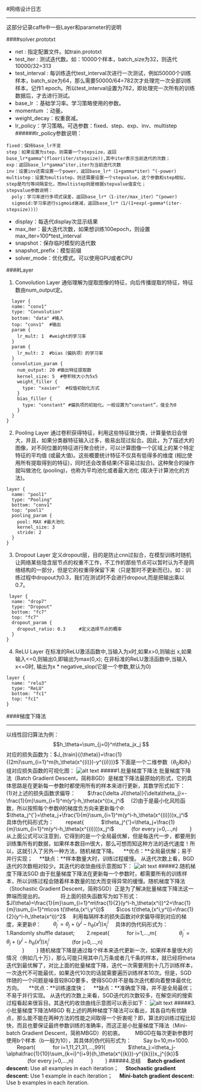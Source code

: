 #网络设计日志
***
这部分记录caffe中一些Layer和parameter的说明

####solver.prototxt
* net : 指定配置文件。如train.prototxt
* test_iter :  测试迭代数。如：10000个样本，batch_size为32，则迭代10000/32=313
* test_interval :  每训练迭代test_interval次进行一次测试，例如50000个训练样本，batch_size为64，那么需要50000/64=782次才处理完一次全部训练样本，记作1 epoch。所以test_interval设置为782，即处理完一次所有的训练数据后，才去进行测试。
* base_lr ：基础学习率。学习策略使用的参数。
* momentum ：动量。
* weight_decay：权重衰减。
* lr_policy：学习策略。可选参数：fixed、step、exp、inv、multistep
######lr_policy参数说明：
```
fixed：保持base_lr不变
step：如果设置为step，则需要一个stepsize，返回        
base_lr*gamma^(floor(iter/stepsize)),其中iter表示当前迭代的次数；
exp：返回base_lr*gamma^iter,iter为当前迭代次数
inv：设置inv还需设置一个power，返回base_lr*（1+gamma*iter）^(-power)
multistep：设置为multistep，则还需要设置一个stepvalue，这个参数和step相似，step是均匀等间隔变化，而multistep则是根据stepvalue值变化；
stepvalue参数说明：
  poly：学习率进行多项式误差，返回base_lr*（1-iter/max_iter）^(power)
  sigmoid:学习率进行sigmoid衰减，返回base_lr*（1/(1+exp(-gamma*(iter-stepsize)))）
```
* display：每迭代display次显示结果
* max_iter：最大迭代次数，如果想训练100epoch，则设置max_iter=100*test_interval
* snapshot：保存临时模型的迭代数
* snapshot_prefix：模型前缀
* solver_mode：优化模式。可以使用GPU或者CPU

####Layer
1. Convolution Layer
通俗理解为提取图像的特征，向后传播提取的特征，特征数由num_output定。
```
  layer {
  name: "conv1"
  type: "Convolution"
  bottom: "data" #输入
  top: "conv1"  #输出
  param { 
    lr_mult: 1  #weight的学习率
  }
  param {
    lr_mult: 2  #bias（偏执项）的学习率
  }
  convolution_param {
    num_output: 20 #输出特征提取数
    kernel_size: 5  #卷积核大小为5x5
    weight_filler {
      type: "xavier"  #权值初始化方式
    }
    bias_filler {
      type: "constant" #偏执项的初始化。一般设置为“constant”，值全为0
    }
  }
}
```  
2. Pooling Layer
通过卷积获得特征，利用这些特征做分类，计算量依旧会很大，并且，如果分类器特征输入过多，极易出现过拟合。因此，为了描述大的图像，对不同位置的特征进行聚合统计，可以计算图像一个区域上的某个特定特征的平均值 (或最大值)。这些概要统计特征不仅具有低得多的维度 (相比使用所有提取得到的特征)，同时还会改善结果(不容易过拟合)。这种聚合的操作就叫做池化 (pooling)，也称为平均池化或者最大池化 (取决于计算池化的方法)。
```
layer {
  name: "pool1"
  type: "Pooling"
  bottom: "conv1"
  top: "pool1"
  pooling_param {
    pool: MAX #最大池化
    kernel_size: 3
    stride: 2
  }
}
```
3. Dropout Layer
定义dropout层，目的是防止cnn过拟合，在模型训练时随机让网络某些隐含层节点的权重不工作，不工作的那些节点可以暂时认为不是网络结构的一部分，但是它的权重得保留下来（只是暂时不更新而已)。如：训练过程中dropout为0.3，我们在测试时不会进行dropout,而是把输出乘以0.7。
```
 layer {          
  name: "drop7"  
  type: "Dropout"  
  bottom: "fc7"  
  top: "fc7"  
  dropout_param {  
    dropout_ratio: 0.3     #定义选择节点的概率  
  }  
} 
```
4. ReLU Layer
在标准的ReLU激活函数中,当输入为x时,如果x>0,则输出 x,如果输入<=0,则输出0,即输出为max(0,x);
在非标准的ReLU激活函数中,当输入x<=0时, 输出为x * negative_slop(它是一个参数,默认为0)
```
layer {
  name: "relu3"
  type: "ReLU"
  bottom: "fc1"
  top: "fc1"
}
```

####梯度下降法
***
以线性回归算法为例：$$h_\theta=\sum_{j=0}^n\theta_jx_j $$
对应的损失函数为：$J_{train}{(\theta)}=\frac{1}{(2m)\sum_{i=1}^m(h_\theta(x^{(i)})-y^{(i)})}$
下面是一个二维参数（$\theta_0$和$\theta_1$）组对应损失函数的可视化图：
![alt text](http://images2015.cnblogs.com/blog/764050/201512/764050-20151230183324042-1022081727.png "title")
#####1.批量梯度下降法
批量梯度下降法（Batch Gradient Descent，简称BGD）是梯度下降法最原始的形式，它的具体思路是在更新每一参数时都使用所有的样本来进行更新，其数学形式如下：
    &emsp;(1)对上述的损失函数求偏导：
&emsp;&emsp;$\frac{\delta J(\theta)}{\delta\theta_j}=-\frac{1}{m}\sum_{i=1}^m(y^j-h_\theta(x^i))x_j^i$
    &emsp;(2)由于是最小化风险函数，所以按照每个参数$\theta$的梯度负方向来更新每个$\theta$:
&emsp;&emsp;$\theta_j^{'}=\theta_j+\frac{1}{m}\sum_{i=1}^m(y^i-h_\theta(x^{(i)}))x_j^i$
    &emsp;具体伪代码形式为：
    &emsp;&emsp;repeat{
      &emsp;&emsp;&emsp;$\theta_j^{'}=\theta_j+\frac{1}{m}\sum_{i=1}^m(y^i-h_\theta(x^{(i)}))x_j^i$
      &emsp;&emsp;&emsp;(for every j=0,...,n)
    &emsp;&emsp;}
从上面公式可以注意到，它得到的是一个全局最优解，但是每迭代一步，都要用到训练集所有的数据，如果样本数目m很大，那么可想而知这种方法的迭代速度！所以，这就引入了另外一种方法，随机梯度下降。
    &emsp;**优点：**全局最优解；易于并行实现；
    &emsp;**缺点：**样本数量大时，训练过程缓慢。
从迭代次数上看，BGD迭代的次数相对较少。其迭代的收敛曲线示意图如下：
![alt text](http://images2015.cnblogs.com/blog/764050/201512/764050-20151230190320667-1412088485.png "title")
#####2.随机梯度下降法SGD
由于批量梯度下降法在更新每一个参数时，都需要所有的训练样本，所以训练过程会随着样本数量的加大而变得异常的缓慢。随机梯度下降法（Stochastic Gradient Descent，简称SGD）正是为了解决批量梯度下降法这一弊端而提出的。
　　&emsp;将上面的损失函数写为如下形式：
&emsp;&emsp;$J(\theta)=\frac{1}{m}\sum_{i=1}^m\frac{1}{2}(y^i-h_\theta(x^i))^2=\frac{1}{m}\sum_{i=1}^m\cos t(\theta,(x^i,y^i))$
&emsp;&emsp;$\cos t(\theta,(x^i,y^i))=\frac{1}{2}(y^i-h_\theta(x^i))^2$
    &emsp;利用每隔样本的损失函数对$\theta$求偏导得到对应的梯度，来更新$\theta$：
&emsp;&emsp;$\theta_j^{'}=\theta_j+(y^i-h_\theta(x^i))x_j^i$ 
    &emsp;具体的伪代码形式为：
    &emsp;&emsp;1.Randomly shuffle dataset;
    &emsp;&emsp;2.repeat{
    &emsp;&emsp;&emsp;for i=1,...,m{
    &emsp;&emsp;&emsp;&emsp;$\theta_j^{'}=\theta_j+(y^i-h_\theta(x^i))x_j^i$ 
    &emsp;&emsp;&emsp;&emsp;(for j=0,...,n)                     
    &emsp;&emsp;&emsp;}
    &emsp;&emsp;}
随机梯度下降是通过每个样本来迭代更新一次，如果样本量很大的情况（例如几十万），那么可能只用其中几万条或者几千条的样本，就已经将theta迭代到最优解了，对比上面的批量梯度下降，迭代一次需要用到十几万训练样本，一次迭代不可能最优，如果迭代10次的话就需要遍历训练样本10次。但是，SGD伴随的一个问题是噪音较BGD要多，使得SGD并不是每次迭代都向着整体最优化方向。
    &emsp;**优点：**训练速度快；
    &emsp;**缺点：**准确度下降，并不是全局最优；不易于并行实现。
从迭代的次数上来看，SGD迭代的次数较多，在解空间的搜索过程看起来很盲目。其迭代的收敛曲线示意图可以表示如下：
![alt text](http://images2015.cnblogs.com/blog/764050/201512/764050-20151230193523495-665207012.png "title")
#####3.小批量梯度下降法MBGD
有上述的两种梯度下降法可以看出，其各自均有优缺点，那么能不能在两种方法的性能之间取得一个折衷呢？即，算法的训练过程比较快，而且也要保证最终参数训练的准确率，而这正是小批量梯度下降法（Mini-batch Gradient Descent，简称MBGD）的初衷。
    &emsp;&emsp;MBGD在每次更新参数时使用b个样本（b一般为10），其具体的伪代码形式为：
    &emsp;&emsp;Say b=10,m=1000.
    &emsp;&emsp;Repart{
      &emsp;&emsp;&emsp;for i=1,11,21,31,...,991{
        &emsp;&emsp;&emsp;&emsp;$\theta_j:=\theta_j-\alpha\frac{1}{10}\sum_{k=i}^{i+9}(h_\theta(x^{(k)})-y^{(k)})x_j^{(k)}$
        &emsp;&emsp;&emsp;&emsp;(for every j=0,...,n)
      &emsp;&emsp;&emsp;}
    &emsp;&emsp;}
#####4.总结
&emsp;**Batch gradient descent:** Use all examples in each iteration；
&emsp;**Stochastic gradient descent:** Use 1 example in each iteration；
&emsp;**Mini-batch gradient descent:** Use b examples in each iteration.